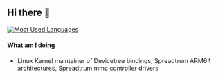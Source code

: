 ## Hi there 👋

[![Most Used Languages](https://github-readme-stats.vercel.app/api/top-langs/?username=Arturmes&layout=compact&theme=radical)](https://github.com/Arturmes)

#### What am I doing
- Linux Kernel maintainer of Devicetree bindings, Spreadtrum ARM64 architectures, Spreadtrum mmc controller drivers
